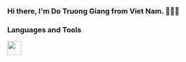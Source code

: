 ### Hi there, I'm Do Truong Giang from Viet Nam. 👋👋👋

### Languages and Tools

<img height="32" width="32" style="backgroundColor: '#F7DF1E'" src="https://cdn.jsdelivr.net/npm/simple-icons@v5/icons/javascript.svg" />
<!--
**doTruongGiang-IT/doTruongGiang-IT** is a ✨ _special_ ✨ repository because its `README.md` (this file) appears on your GitHub profile.

Here are some ideas to get you started:

- 🔭 I’m currently working on ...
- 🌱 I’m currently learning ...
- 👯 I’m looking to collaborate on ...
- 🤔 I’m looking for help with ...
- 💬 Ask me about ...
- 📫 How to reach me: ...
- 😄 Pronouns: ...
- ⚡ Fun fact: ...
-->
